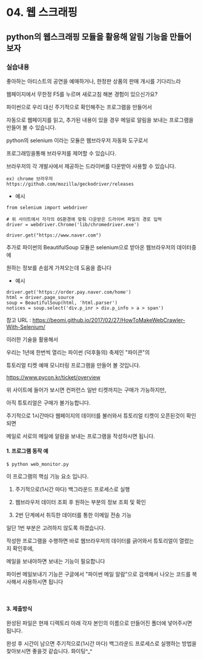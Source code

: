 # 04. 웹 스크래핑

## python의 웹스크래핑 모듈을 활용해 알림 기능을 만들어보자

### 실습내용

좋아하는 아티스트의 공연을 예매하거나, 한정판 상품의 판매 개시를 기다리느라

웹페이지에서 무한정 F5를 누르며 새로고침 해본 경험이 있으신가요?

파이썬으로 우리 대신 주기적으로 확인해주는 프로그램을 만들어서 

자동으로 웹페이지를 읽고, 추가된 내용이 있을 경우 메일로 알림을 보내는 프로그램을 만들어 볼 수 있습니다.

python의 selenium 이라는 모듈은 웹브라우저 자동화 도구로서 

프로그래밍을통해 브라우저를 제어할 수 있습니다.

브라우저의 각 개발사에서 제공하는 드라이버를 다운받아 사용할 수 있습니다.

```
ex) chrome 브라우저
https://github.com/mozilla/geckodriver/releases
```

- 예시
```
from selenium import webdriver

# 위 사이트에서 각각의 OS환경에 맞춰 다운받은 드라이버 파일의 경로 입력
driver = webdriver.Chrome('lib/chromedriver.exe')

driver.get("https://www.naver.com")
```

추가로 파이썬의 BeautifulSoup 모듈은 selenium으로 받아온 웹브라우저의 데이터중에

원하는 정보를 손쉽게 가져오는데 도움을 줍니다


- 예시
```
driver.get('https://order.pay.naver.com/home')
html = driver.page_source
soup = BeautifulSoup(html, 'html.parser')
notices = soup.select('div.p_inr > div.p_info > a > span')
```

참고 URL : https://beomi.github.io/2017/02/27/HowToMakeWebCrawler-With-Selenium/

이러한 기술을 활용해서 

우리는 1년에 한번씩 열리는 파이썬 (덕후들의) 축제인 "파이콘"의 

튜토리얼 티켓 예매 모니터링 프로그램을 만들어 볼 것입니다.

https://www.pycon.kr/ticket/overview

위 사이트에 들어가 보시면 컨퍼런스 일반 티켓까지는 구매가 가능하지만, 

아직 튜토리얼은 구매가 불가능합니다.

주기적으로 1시간마다 웹페이지의 데이터를 불러와서 튜토리얼 티켓이 오픈된것이 확인되면

메일로 서로의 메일에 알람을 보내는 프로그램을 작성하시면 됩니다.



#### 1. 프로그램 동작 예

```
$ python web_monitor.py
```

이 프로그램의 핵심 기능 요소 입니다.

1) 주기적으로(1시간 마다) 백그라운드 프로세스로 실행

2) 웹브라우저 데이터 조회 후 원하는 부분의 정보 조회 및 확인

3) 2번 단계에서 취득한 데이터를 통한 이메일 전송 기능

일단 1번 부분은 고려하지 않도록 하겠습니다. 

작성한 프로그램을 수행하면 바로 웹브라우저의 데이터를 긁어와서 튜토리얼이 열렸는지 확인후에,

메일을 보내야하면 보내는 기능이 필요합니다

파이썬 메일보내기 기능은 구글에서 "파이썬 메일 알람"으로 검색해서 나오는 코드를 복사해서 사용하시면
됩니다


<br/>

#### 3. 제출방식

완성된 파일은 현재 디렉토리 아래 각자 본인의 이름으로 만들어진 폴더에 넣어주시면 됩니다.

완성 후 시간이 남으면 주기적으로(1시간 마다) 백그라운드 프로세스로 실행하는 방법을 찾아보시면 좋을것
같습니다. 화이팅^_^
